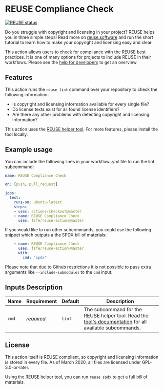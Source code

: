 <!--
SPDX-FileCopyrightText: 2020 Free Software Foundation Europe e.V. <https://fsfe.org>

SPDX-License-Identifier: GPL-3.0-or-later
-->

# REUSE Compliance Check

[![REUSE status](https://api.reuse.software/badge/github.com/fsfe/reuse-action)](https://api.reuse.software/info/github.com/fsfe/reuse-action)

Do you struggle with copyright and licensing in your project? REUSE helps you in three simple steps! Read more on [reuse.software](https://reuse.software) and run the short tutorial to learn how to make your copyright and licensing easy and clear.

This action allows users to check for compliance with the REUSE best practices. It is one of many options for projects to include REUSE in their workflows. Please see the [help for developers](https://reuse.software/dev/) to get an overview.

## Features

This action runs the `reuse lint` command over your repository to check the following information:

* Is copyright and licensing information available for every single file?
* Do license texts exist for all found license identifiers?
* Are there any other problems with detecting copyright and licensing information?

This action uses the [REUSE helper tool](https://github.com/fsfe/reuse-tool). For more features, please install the tool locally.

## Example usage

You can include the following lines in your workflow .yml file to run the lint subcommand:

```yml
name: REUSE Compliance Check

on: [push, pull_request]

jobs:
  test:
    runs-on: ubuntu-latest
    steps: 
    - uses: actions/checkout@master
    - name: REUSE Compliance Check
      uses: fsfe/reuse-action@master
```

If you would like to run other subcommands, you could use the following snippet which outputs a the SPDX bill of materials:

```yml
    - name: REUSE Compliance Check
      uses: fsfe/reuse-action@master
      with:
        cmd: 'spdx'
```

Please note that due to Github restrictions it is not possible to pass extra arguments like `--include-submodules` to the `cmd` input.

## Inputs Description

| Name  | Requirement | Default | Description |
| ----- | ----------- | ------- | ----------- |
| `cmd` | _required_  | `lint`  | The subcommand for the REUSE helper tool. Read the [tool's documentation](https://reuse.readthedocs.io/) for all available subcommands. |

## License

This action itself is REUSE compliant, so copyright and licensing information is stored in every file. As of March 2020, all files are licensed under GPL-3.0-or-later.

Using the [REUSE helper tool](https://github.com/fsfe/reuse-tool), you can run `reuse spdx` to get a full bill of materials.
